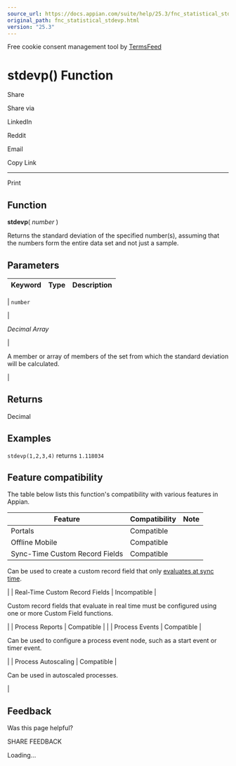 ```yaml
---
source_url: https://docs.appian.com/suite/help/25.3/fnc_statistical_stdevp.html
original_path: fnc_statistical_stdevp.html
version: "25.3"
---
```


Free cookie consent management tool by [TermsFeed](https://www.termsfeed.com/)

# stdevp() Function

Share

Share via

LinkedIn

Reddit

Email

Copy Link

* * *

Print

## Function

**stdevp**( _number_ )

Returns the standard deviation of the specified number(s), assuming that the numbers form the entire data set and not just a sample.

## Parameters

| Keyword | Type | Description |
| --- | --- | --- |
|
`number`

 |

_Decimal Array_

 |

A member or array of members of the set from which the standard deviation will be calculated.

 |

## Returns

Decimal

## Examples

`stdevp(1,2,3,4)` returns `1.118034`

## Feature compatibility

The table below lists this function's compatibility with various features in Appian.

| Feature | Compatibility | Note |
| --- | --- | --- |
| Portals | Compatible |  |
| Offline Mobile | Compatible |  |
| Sync-Time Custom Record Fields | Compatible |
Can be used to create a custom record field that only [evaluates at sync time](custom-record-fields.html#prodlink-sync-time-evaluations).

 |
| Real-Time Custom Record Fields | Incompatible |

Custom record fields that evaluate in real time must be configured using one or more Custom Field functions.

 |
| Process Reports | Compatible |  |
| Process Events | Compatible |

Can be used to configure a process event node, such as a start event or timer event.

 |
| Process Autoscaling | Compatible |

Can be used in autoscaled processes.

 |

## Feedback

Was this page helpful?

SHARE FEEDBACK

Loading...